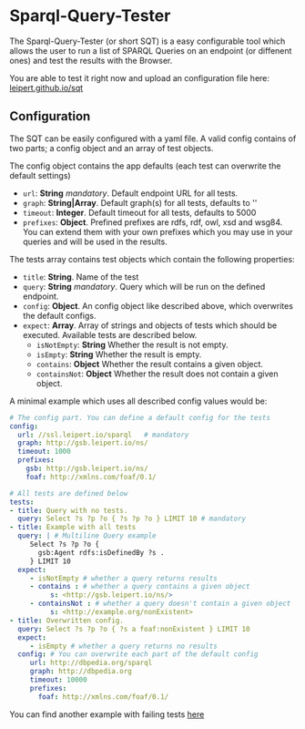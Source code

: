 # Sparql-Query-Tester

The Sparql-Query-Tester (or short SQT) is a easy configurable tool which allows the user to run a list of SPARQL Queries on an endpoint (or diffenent ones) and test the results with the Browser.

You are able to test it right now and upload an configuration file here:
[leipert.github.io/sqt](http://leipert.github.io/sqt)

## Configuration

The SQT can be easily configured with a yaml file. A valid config contains of two parts; a config object and an array of test objects.

The config object contains the app defaults (each test can overwrite the default settings)
- `url`: **String** *mandatory*. Default endpoint URL for all tests.
- `graph`: **String|Array**. Default graph(s) for all tests, defaults to ''
- `timeout`: **Integer**. Default timeout for all tests, defaults to 5000
- `prefixes`: **Object**. Prefined prefixes are rdfs, rdf, owl, xsd and wsg84. You can extend them with your own prefixes which you may use in your queries and will be used in the results.
 
The tests array contains test objects which contain the following properties:
- `title`: **String**. Name of the test
- `query`: **String** *mandatory*. Query which will be run on the defined endpoint.
- `config`: **Object**. An config object like described above, which overwrites the default configs.
- `expect`: **Array**. Array of strings and objects of tests which should be executed. Available tests are described below.
  - `isNotEmpty`: **String** Whether the result is not empty.
  - `isEmpty`: **String** Whether the result is empty.
  - `contains`: **Object** Whether the result contains a given object.
  - `containsNot`: **Object** Whether the result does not contain a given object.

A minimal example which uses all described config values would be:
```yaml
# The config part. You can define a default config for the tests
config:
  url: //ssl.leipert.io/sparql   # mandatory
  graph: http://gsb.leipert.io/ns/
  timeout: 1000
  prefixes:
    gsb: http://gsb.leipert.io/ns/
    foaf: http://xmlns.com/foaf/0.1/

# All tests are defined below
tests:
- title: Query with no tests.
  query: Select ?s ?p ?o { ?s ?p ?o } LIMIT 10 # mandatory
- title: Example with all tests
  query: | # Multiline Query example
     Select ?s ?p ?o {
       gsb:Agent rdfs:isDefinedBy ?s .
     } LIMIT 10
  expect:
     - isNotEmpty # whether a query returns results
     - contains : # whether a query contains a given object
          s: <http://gsb.leipert.io/ns/>
     - containsNot : # whether a query doesn't contain a given object
          s: <http://example.org/nonExistent>
- title: Overwritten config.
  query: Select ?s ?p ?o { ?s a foaf:nonExistent } LIMIT 10
  expect:
     - isEmpty # whether a query returns no results
  config: # You can overwrite each part of the default config
     url: http://dbpedia.org/sparql
     graph: http://dbpedia.org
     timeout: 10000
     prefixes:
       foaf: http://xmlns.com/foaf/0.1/
```
You can find another example with failing tests [here](tests.yml)
